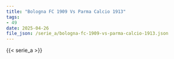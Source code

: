 ```yaml
---
title: "Bologna FC 1909 Vs Parma Calcio 1913"
tags:
- 49
date: 2025-04-26
file_json: /serie_a/bologna-fc-1909-vs-parma-calcio-1913.json
---
```


{{< serie_a >}}
